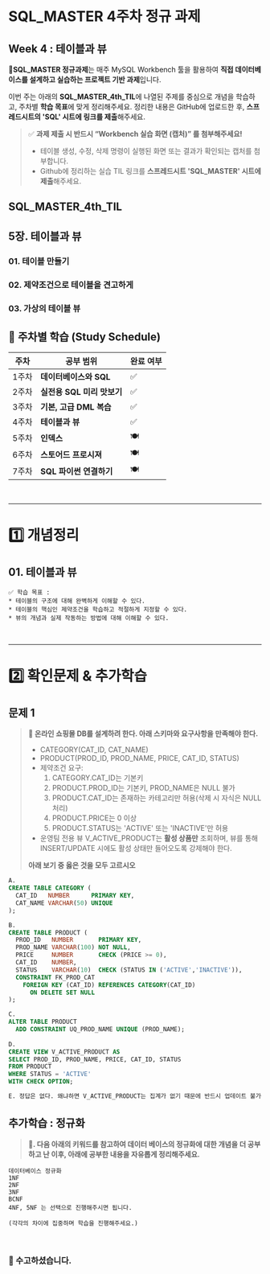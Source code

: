 # SQL_MASTER 4주차 정규 과제 

## Week 4 : 테이블과 뷰

📌**SQL_MASTER 정규과제**는 매주 MySQL Workbench 툴을 활용하여 **직접 데이터베이스를 설계하고 실습하는 프로젝트 기반 과제**입니다. 

이번 주는 아래의 **SQL_MASTER_4th_TIL**에 나열된 주제를 중심으로 개념을 학습하고, 주차별 **학습 목표**에 맞게 정리해주세요. 정리한 내용은 GitHub에 업로드한 후, **스프레드시트의 'SQL' 시트에 링크를 제출**해주세요. 



> ✅ **과제 제출 시 반드시 “Workbench 실습 화면 (캡처)” 를 첨부해주세요!**
>
> - 테이블 생성, 수정, 삭제 명령이 실행된 화면 또는 결과가 확인되는 캡처를 첨부합니다.
> - Github에 정리하는 실습 TIL 링크를 **스프레드시트 'SQL_MASTER' 시트에 제출**해주세요.





## SQL_MASTER_4th_TIL

## 5장. 테이블과 뷰 

### 01. 테이블 만들기 

### 02. 제약조건으로 테이블을 견고하게 

### 03. 가상의 테이블 뷰





## 🏁 주차별 학습 (Study Schedule)

| 주차  | 공부 범위                  | 완료 여부 |
| ----- | -------------------------- | --------- |
| 1주차 | **데이터베이스와 SQL**     | ✅         |
| 2주차 | **실전용 SQL 미리 맛보기** | ✅         |
| 3주차 | **기본, 고급 DML 복습**    | ✅         |
| 4주차 | **테이블과 뷰**            | ✅         |
| 5주차 | **인덱스**                 | 🍽️         |
| 6주차 | **스토어드 프로시져**      | 🍽️         |
| 7주차 | **SQL 파이썬 연결하기**    | 🍽️         |

<br>

<!-- 여기까진 그대로 둬 주세요-->

---

# 1️⃣ 개념정리

## 01. 테이블과 뷰

~~~
✅ 학습 목표 :
* 테이블의 구조에 대해 완벽하게 이해할 수 있다. 
* 테이블의 핵심인 제약조건을 학습하고 적절하게 지정할 수 있다.
* 뷰의 개념과 실제 작동하는 방법에 대해 이해할 수 있다. 
~~~

<!-- 새롭게 배운 내용을 자유롭게 정리해주세요.-->





<br>

---

# 2️⃣ 확인문제 & 추가학습

## 문제 1

> **🧚 온라인 쇼핑몰 DB를 설계하려 한다. 아래 스키마와 요구사항을 만족해야 한다.**
>
> - CATEGORY(CAT_ID, CAT_NAME)
> - PRODUCT(PROD_ID, PROD_NAME, PRICE, CAT_ID, STATUS)
> - 제약조건 요구:
>   1. CATEGORY.CAT_ID는 기본키
>   2. PRODUCT.PROD_ID는 기본키, PROD_NAME은 NULL 불가
>   3. PRODUCT.CAT_ID는 존재하는 카테고리만 허용(삭제 시 자식은 NULL 처리)
>   4. PRODUCT.PRICE는 0 이상
>   5. PRODUCT.STATUS는 'ACTIVE' 또는 'INACTIVE'만 허용
> - 운영팀 전용 뷰 V_ACTIVE_PRODUCT는 **활성 상품만** 조회하며, 뷰를 통해 INSERT/UPDATE 시에도 활성 상태만 들어오도록 강제해야 한다.
>
> **아래 보기 중 옳은 것을 모두 고르시오**

~~~sql
A. 
CREATE TABLE CATEGORY (
  CAT_ID   NUMBER      PRIMARY KEY,
  CAT_NAME VARCHAR(50) UNIQUE
);

B. 
CREATE TABLE PRODUCT (
  PROD_ID   NUMBER       PRIMARY KEY,
  PROD_NAME VARCHAR(100) NOT NULL,
  PRICE     NUMBER       CHECK (PRICE >= 0),
  CAT_ID    NUMBER,
  STATUS    VARCHAR(10)  CHECK (STATUS IN ('ACTIVE','INACTIVE')),
  CONSTRAINT FK_PROD_CAT
    FOREIGN KEY (CAT_ID) REFERENCES CATEGORY(CAT_ID)
      ON DELETE SET NULL
);

C. 
ALTER TABLE PRODUCT
  ADD CONSTRAINT UQ_PROD_NAME UNIQUE (PROD_NAME);
  
D. 
CREATE VIEW V_ACTIVE_PRODUCT AS
SELECT PROD_ID, PROD_NAME, PRICE, CAT_ID, STATUS
FROM PRODUCT
WHERE STATUS = 'ACTIVE'
WITH CHECK OPTION;

E. 정답은 없다. 왜냐하면 V_ACTIVE_PRODUCT는 집계가 없기 때문에 반드시 업데이트 불가능한 비갱신 뷰이다. 
~~~

<!-- 정답이 1개가 아닐수도 있습니다. -->



## 추가학습 : 정규화

> **🧚. 다음 아래의 키워드를 참고하여 데이터 베이스의 정규화에 대한 개념을 더 공부하고 난 이후, 아래에 공부한 내용을 자유롭게 정리해주세요.**

~~~
데이터베이스 정규화
1NF
2NF
3NF
BCNF 
4NF, 5NF 는 선택으로 진행해주시면 됩니다. 

(각각의 차이에 집중하며 학습을 진행해주세요.)
~~~



<br>

### 🎉 수고하셨습니다.
